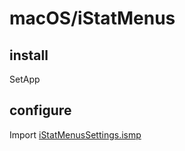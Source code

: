 # macOS/iStatMenus

## install

SetApp

## configure

Import [iStatMenusSettings.ismp](iStatMenusSettings.ismp)
